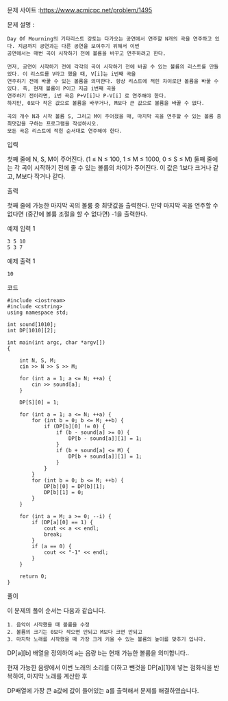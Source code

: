 문제 사이트 :https://www.acmicpc.net/problem/1495

문제 설명 :

	Day Of Mourning의 기타리스트 강토는 다가오는 공연에서 연주할 N개의 곡을 연주하고 있다. 지금까지 공연과는 다른 공연을 보여주기 위해서 이번 
	공연에서는 매번 곡이 시작하기 전에 볼륨을 바꾸고 연주하려고 한다.

	먼저, 공연이 시작하기 전에 각각의 곡이 시작하기 전에 바꿀 수 있는 볼륨의 리스트를 만들었다. 이 리스트를 V라고 했을 때, V[i]는 i번째 곡을 
	연주하기 전에 바꿀 수 있는 볼륨을 의미한다. 항상 리스트에 적힌 차이로만 볼륨을 바꿀 수 있다. 즉, 현재 볼륨이 P이고 지금 i번째 곡을 
	연주하기 전이라면, i번 곡은 P+V[i]나 P-V[i] 로 연주해야 한다. 
	하지만, 0보다 작은 값으로 볼륨을 바꾸거나, M보다 큰 값으로 볼륨을 바꿀 수 없다.

	곡의 개수 N과 시작 볼륨 S, 그리고 M이 주어졌을 때, 마지막 곡을 연주할 수 있는 볼륨 중 최댓값을 구하는 프로그램을 작성하시오. 
	모든 곡은 리스트에 적힌 순서대로 연주해야 한다.

입력

첫째 줄에 N, S, M이 주어진다. (1 ≤ N ≤ 100, 1 ≤ M ≤ 1000, 0 ≤ S ≤ M) 둘째 줄에는 각 곡이 시작하기 전에 줄 수 있는 볼륨의 차이가 주어진다. 이 값은 1보다 크거나 같고, M보다 작거나 같다.

출력

첫째 줄에 가능한 마지막 곡의 볼륨 중 최댓값을 출력한다. 만약 마지막 곡을 연주할 수 없다면 (중간에 볼륨 조절을 할 수 없다면) -1을 출력한다.

예제 입력 1 

	3 5 10
	5 3 7

예제 출력 1 

	10

코드

	#include <iostream>
	#include <cstring>
	using namespace std;

	int sound[1010];
	int DP[1010][2];

	int main(int argc, char *argv[])
	{

		int N, S, M;
		cin >> N >> S >> M;

		for (int a = 1; a <= N; ++a) {
			cin >> sound[a];
		}

		DP[S][0] = 1;

		for (int a = 1; a <= N; ++a) {
			for (int b = 0; b <= M; ++b) {
				if (DP[b][0] != 0) {
					if (b - sound[a] >= 0) {
						DP[b - sound[a]][1] = 1;
					}
					if (b + sound[a] <= M) {
						DP[b + sound[a]][1] = 1;
					}
				}
			}
			for (int b = 0; b <= M; ++b) {
				DP[b][0] = DP[b][1];
				DP[b][1] = 0;
			}
		}

		for (int a = M; a >= 0; --i) {
			if (DP[a][0] == 1) {
				cout << a << endl;
				break;
			}
			if (a == 0) {
				cout << "-1" << endl;
			}
		}

		return 0;
	}

풀이

이 문제의 풀이 순서는 다음과 같습니다.

	1. 음악이 시작했을 때 볼륨을 수정
	2. 볼륨의 크기는 0보다 작으면 안되고 M보다 크면 안되고
	3. 마지막 노래를 시작했을 때 가장 크게 키울 수 있는 볼륨의 높이를 맞추기 입니다.


DP[a][b] 배열을 정의하여 a는 음량 b는 현재 가능한 볼륨을 의미합니다..

현재 가능한 음량에서 이번 노래의 소리를 더하고 뺀것을 DP[a][1]에 넣는 점화식을 반복하여, 마지막 노래를 계산한 후 

DP배열에 가장 큰 a값에 값이 들어있는 a를 출력해서 문제를 해결하였습니다.

